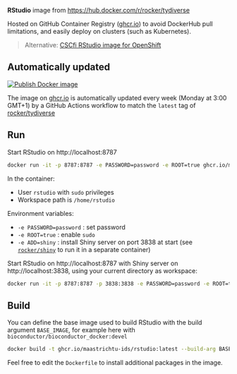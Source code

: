 **RStudio** image from https://hub.docker.com/r/rocker/tydiverse

Hosted on GitHub Container Registry ([ghcr.io](https://ghcr.io)) to avoid DockerHub pull limitations, and easily deploy on clusters (such as Kubernetes).

> Alternative: [CSCfi RStudio image for OpenShift](https://github.com/CSCfi/rstudio-openshift/blob/master/server/Dockerfile)

## Automatically updated

[![Publish Docker image](https://github.com/MaastrichtU-IDS/rstudio/workflows/Publish%20Docker%20image/badge.svg)](https://github.com/MaastrichtU-IDS/rstudio/actions)

The image on [ghcr.io](https://ghcr.io) is automatically updated every week (Monday at 3:00 GMT+1) by a GitHub Actions workflow to match the `latest` tag of [rocker/tydiverse](https://hub.docker.com/r/rocker/tydiverse)

## Run

Start RStudio on http://localhost:8787

```bash
docker run -it -p 8787:8787 -e PASSWORD=password -e ROOT=true ghcr.io/maastrichtu-ids/rstudio:latest
```

In the container:

* User `rstudio` with `sudo` privileges
* Workspace path is `/home/rstudio`

Environment variables:

* `-e PASSWORD=password` : set password
* `-e ROOT=true` : enable `sudo` 
* `-e ADD=shiny` : install Shiny server on port 3838 at start (see [`rocker/shiny`](https://github.com/rocker-org/shiny) to run it in a separate container)

Start RStudio on http://localhost:8787 with Shiny server on http://localhost:3838, using your current directory as workspace:

```bash
docker run -it -p 8787:8787 -p 3838:3838 -e PASSWORD=password -e ROOT=true -e ADD=shiny -v $(pwd):/home/rstudio ghcr.io/maastrichtu-ids/rstudio:latest
```

## Build

You can define the base image used to build RStudio with the build argument `BASE_IMAGE`, for example here with `bioconductor/bioconductor_docker:devel`

```bash
docker build -t ghcr.io/maastrichtu-ids/rstudio:latest --build-arg BASE_IMAGE=bioconductor/bioconductor_docker:devel .
```

Feel free to edit the `Dockerfile` to install additional packages in the image.

